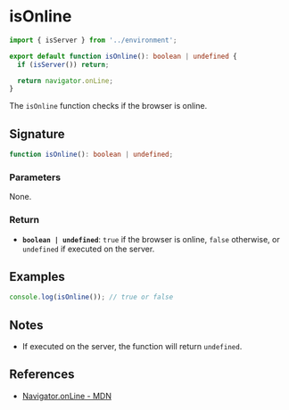 # isOnline

```typescript
import { isServer } from '../environment';

export default function isOnline(): boolean | undefined {
  if (isServer()) return;

  return navigator.onLine;
}
```

The `isOnline` function checks if the browser is online.

## Signature

```typescript
function isOnline(): boolean | undefined;
```

### Parameters

None.

### Return

- **`boolean | undefined`**: `true` if the browser is online, `false` otherwise, or `undefined` if executed on the server.

## Examples

```typescript
console.log(isOnline()); // true or false
```

## Notes

- If executed on the server, the function will return `undefined`.

## References

- [Navigator.onLine - MDN](https://developer.mozilla.org/en-US/docs/Web/API/Navigator/onLine)
